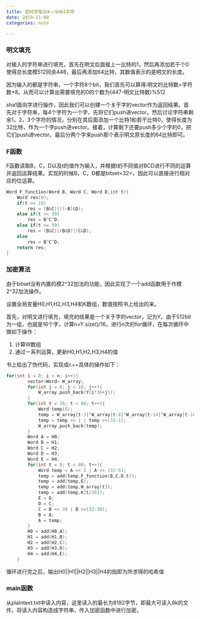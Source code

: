 ```yaml
---
title: 密码学笔记4——SHA1实现
date: 2019-11-08
categories: note

---
```




### 明文填充

对输入的字符串进行填充，首先在明文后面接上一比特的1，然后再添加若干个0使得总长度模512同余448，最后再添加64比特，其数值表示的是明文的长度。

因为输入的都是字符串，一个字符8个bit，我们首先可以算得:明文的比特数=字符数*8。从而可以计算出需要填充的0的个数为(447-明文比特数)%512 

sha1面向字进行操作，因此我们可以创建一个关于字的vector作为返回结果。首先对于字符串，每4个字符为一个字，先将它们push进vector。然后讨论字符串剩余1，2，3个字符的情况，分别在其后面添加一个比特1和若干比特0，使得长度为32比特，作为一个字push进vector。接着，计算剩下还要push多少个字的0，把它们push进vector。最后分两个字来push那个表示明文原长度的64比特即可。

### F函数

F函数读取B，C，D以及t的值作为输入，并根据t的不同值对BCD进行不同的运算并返回运算结果。实现的时候B，C，D都是bitset<32>，因此可以直接进行相对应的位运算。

```c++
Word F_function(Word B, Word C, Word D,int t){
    Word res(0);
    if(t <= 19)
        res = (B&C)|((~B)&D);
    else if(t <= 39)
        res = B^C^D;
    else if(t <= 59)
        res = (B&C)|(B&D)|(C&D);
    else
        res = B^C^D;
    return res;
}
```

### 加密算法

由于bitset没有内置的模2^32加法的功能，因此实现了一个add函数用于作模2^32加法操作。

设置全局变量H0,H1,H2,H3,H4和K数组，数值按照书上给出的来。

首先，对明文进行填充，填充的结果是一个关于字的vector，记为Y。由于512bit为一组，也就是16个字，计算n=Y.size()/16。进行n次的for循环，在每次循环中做如下操作：

1. 计算W数组
2. 通过一系列运算，更新H0,H1,H2,H3,H4的值

书上给出了伪代码，实现成c++具体的操作如下：

```c++
for(int i = 0; i < n; i++){
        vector<Word> W_array;
        for(int j = 0; j < 16; j++){
            W_array.push_back(Y[i*16+j]);
        }
        for(int t = 16; t < 80; t++){
            Word temp(0);
            temp = W_array[t-3]^W_array[t-8]^W_array[t-14]^W_array[t-16];
            temp = temp << 1 | temp >>(32-1);
            W_array.push_back(temp);
        }
        Word A = H0;
        Word B = H1;
        Word C = H2;
        Word D = H3;
        Word E = H4;
        for(int t = 0; t < 80; t++){
            Word temp = A << 5 | A >> (32-5);
            temp = add(temp,F_function(B,C,D,t));
            temp = add(temp,E);
            temp = add(temp,W_array[t]);
            temp = add(temp,K[t/20]);
            E = D;
            D = C;
            C = B << 30 | B >>(32-30);
            B = A;
            A = temp;
        }
        H0 = add(H0,A);
        H1 = add(H1,B);
        H2 = add(H2,C);
        H3 = add(H3,D);
        H4 = add(H4,E);
    }
```

循环进行完之后，输出H0||H1||H2||H3||H4的指即为所求得的哈希值

### main函数

从plaintext.txt中读入内容，这里读入的最长为8192字节，即最大可读入8k的文件。将读入内容构造成字符串，传入加密函数中进行加密。